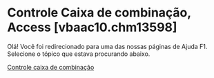 
# Controle Caixa de combinação, Access [vbaac10.chm13598]

Olá! Você foi redirecionado para uma das nossas páginas de Ajuda F1. Selecione o tópico que estava procurando abaixo.

[Controle caixa de combinação](http://msdn.microsoft.com/library/46e98636-768a-3bae-5e05-577253e6f804%28Office.15%29.aspx)
